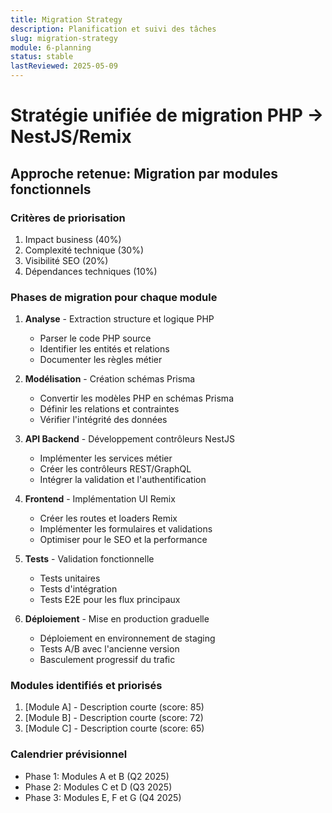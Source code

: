 ```yaml
---
title: Migration Strategy
description: Planification et suivi des tâches
slug: migration-strategy
module: 6-planning
status: stable
lastReviewed: 2025-05-09
---
```


# Stratégie unifiée de migration PHP → NestJS/Remix


## Approche retenue: Migration par modules fonctionnels


### Critères de priorisation

1. Impact business (40%)
2. Complexité technique (30%)
3. Visibilité SEO (20%)
4. Dépendances techniques (10%)

### Phases de migration pour chaque module

1. **Analyse** - Extraction structure et logique PHP
   - Parser le code PHP source
   - Identifier les entités et relations
   - Documenter les règles métier

2. **Modélisation** - Création schémas Prisma
   - Convertir les modèles PHP en schémas Prisma
   - Définir les relations et contraintes
   - Vérifier l'intégrité des données

3. **API Backend** - Développement contrôleurs NestJS
   - Implémenter les services métier
   - Créer les contrôleurs REST/GraphQL
   - Intégrer la validation et l'authentification

4. **Frontend** - Implémentation UI Remix
   - Créer les routes et loaders Remix
   - Implémenter les formulaires et validations
   - Optimiser pour le SEO et la performance

5. **Tests** - Validation fonctionnelle
   - Tests unitaires
   - Tests d'intégration
   - Tests E2E pour les flux principaux

6. **Déploiement** - Mise en production graduelle
   - Déploiement en environnement de staging
   - Tests A/B avec l'ancienne version
   - Basculement progressif du trafic

### Modules identifiés et priorisés

1. [Module A] - Description courte (score: 85)
2. [Module B] - Description courte (score: 72)
3. [Module C] - Description courte (score: 65)

### Calendrier prévisionnel

- Phase 1: Modules A et B (Q2 2025)
- Phase 2: Modules C et D (Q3 2025)
- Phase 3: Modules E, F et G (Q4 2025)

